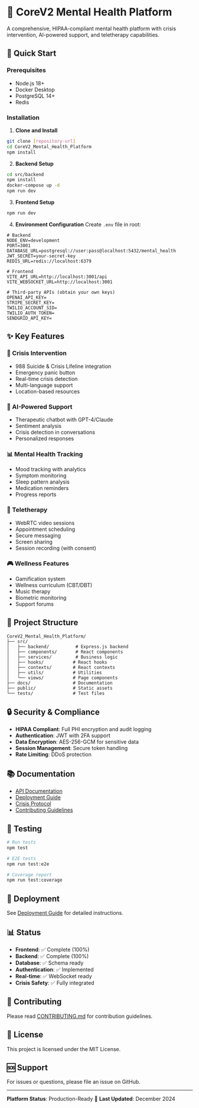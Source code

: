 # 🧠 CoreV2 Mental Health Platform

A comprehensive, HIPAA-compliant mental health platform with crisis intervention, AI-powered support, and teletherapy capabilities.

## 🚀 Quick Start

### Prerequisites
- Node.js 18+
- Docker Desktop
- PostgreSQL 14+
- Redis

### Installation

1. **Clone and Install**
```bash
git clone [repository-url]
cd CoreV2_Mental_Health_Platform
npm install
```

2. **Backend Setup**
```bash
cd src/backend
npm install
docker-compose up -d
npm run dev
```

3. **Frontend Setup**
```bash
npm run dev
```

4. **Environment Configuration**
Create `.env` file in root:
```env
# Backend
NODE_ENV=development
PORT=3001
DATABASE_URL=postgresql://user:pass@localhost:5432/mental_health
JWT_SECRET=your-secret-key
REDIS_URL=redis://localhost:6379

# Frontend
VITE_API_URL=http://localhost:3001/api
VITE_WEBSOCKET_URL=http://localhost:3001

# Third-party APIs (obtain your own keys)
OPENAI_API_KEY=
STRIPE_SECRET_KEY=
TWILIO_ACCOUNT_SID=
TWILIO_AUTH_TOKEN=
SENDGRID_API_KEY=
```

## ✨ Key Features

### 🚨 Crisis Intervention
- 988 Suicide & Crisis Lifeline integration
- Emergency panic button
- Real-time crisis detection
- Multi-language support
- Location-based resources

### 🤖 AI-Powered Support
- Therapeutic chatbot with GPT-4/Claude
- Sentiment analysis
- Crisis detection in conversations
- Personalized responses

### 📊 Mental Health Tracking
- Mood tracking with analytics
- Symptom monitoring
- Sleep pattern analysis
- Medication reminders
- Progress reports

### 💬 Teletherapy
- WebRTC video sessions
- Appointment scheduling
- Secure messaging
- Screen sharing
- Session recording (with consent)

### 🎮 Wellness Features
- Gamification system
- Wellness curriculum (CBT/DBT)
- Music therapy
- Biometric monitoring
- Support forums

## 📁 Project Structure

```
CoreV2_Mental_Health_Platform/
├── src/
│   ├── backend/          # Express.js backend
│   ├── components/       # React components
│   ├── services/         # Business logic
│   ├── hooks/           # React hooks
│   ├── contexts/        # React contexts
│   ├── utils/           # Utilities
│   └── views/           # Page components
├── docs/                # Documentation
├── public/              # Static assets
└── tests/               # Test files
```

## 🔒 Security & Compliance

- **HIPAA Compliant**: Full PHI encryption and audit logging
- **Authentication**: JWT with 2FA support
- **Data Encryption**: AES-256-GCM for sensitive data
- **Session Management**: Secure token handling
- **Rate Limiting**: DDoS protection

## 📚 Documentation

- [API Documentation](docs/api/)
- [Deployment Guide](docs/deployment/)
- [Crisis Protocol](docs/CRISIS_INTEGRATION_GUIDE.md)
- [Contributing Guidelines](CONTRIBUTING.md)

## 🧪 Testing

```bash
# Run tests
npm test

# E2E tests
npm run test:e2e

# Coverage report
npm run test:coverage
```

## 🚀 Deployment

See [Deployment Guide](docs/deployment/NETLIFY_DEPLOYMENT_GUIDE.md) for detailed instructions.

## 📊 Status

- **Frontend**: ✅ Complete (100%)
- **Backend**: ✅ Complete (100%)
- **Database**: ✅ Schema ready
- **Authentication**: ✅ Implemented
- **Real-time**: ✅ WebSocket ready
- **Crisis Safety**: ✅ Fully integrated

## 🤝 Contributing

Please read [CONTRIBUTING.md](CONTRIBUTING.md) for contribution guidelines.

## 📄 License

This project is licensed under the MIT License.

## 🆘 Support

For issues or questions, please file an issue on GitHub.

---

**Platform Status**: Production-Ready 🚀
**Last Updated**: December 2024